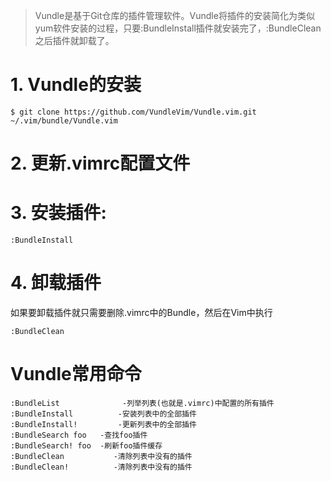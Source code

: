 > Vundle是基于Git仓库的插件管理软件。Vundle将插件的安装简化为类似yum软件安装的过程，只要:BundleInstall插件就安装完了，:BundleClean之后插件就卸载了。

# 1. Vundle的安装
```
$ git clone https://github.com/VundleVim/Vundle.vim.git ~/.vim/bundle/Vundle.vim
```

# 2. 更新.vimrc配置文件

# 3. 安装插件:
```
:BundleInstall  
```
# 4. 卸载插件
如果要卸载插件就只需要删除.vimrc中的Bundle，然后在Vim中执行
```
:BundleClean  
```

# Vundle常用命令
```
:BundleList              -列举列表(也就是.vimrc)中配置的所有插件  
:BundleInstall          -安装列表中的全部插件  
:BundleInstall!         -更新列表中的全部插件  
:BundleSearch foo   -查找foo插件  
:BundleSearch! foo  -刷新foo插件缓存  
:BundleClean           -清除列表中没有的插件  
:BundleClean!          -清除列表中没有的插件  
```
